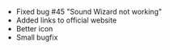 - Fixed bug #45 "Sound Wizard not working"
- Added links to official website
- Better icon
- Small bugfix



